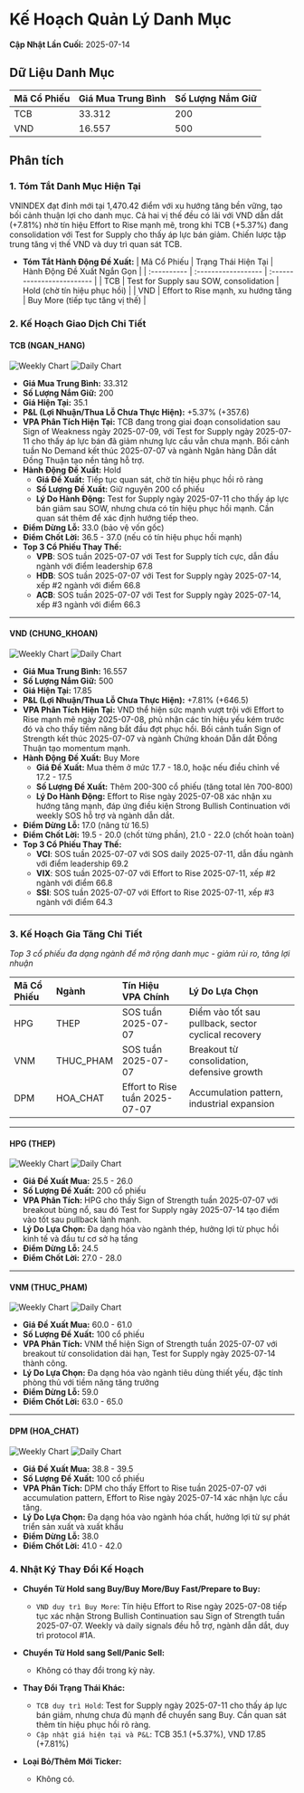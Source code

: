 # Kế Hoạch Quản Lý Danh Mục

**Cập Nhật Lần Cuối:** 2025-07-14

## Dữ Liệu Danh Mục

| Mã Cổ Phiếu | Giá Mua Trung Bình | Số Lượng Nắm Giữ |
| :---------- | :----------------- | :--------------- |
| TCB         | 33.312             | 200              |
| VND         | 16.557             | 500              |

## Phân tích

### 1. Tóm Tắt Danh Mục Hiện Tại

VNINDEX đạt đỉnh mới tại 1,470.42 điểm với xu hướng tăng bền vững, tạo bối cảnh thuận lợi cho danh mục. Cả hai vị thế đều có lãi với VND dẫn dắt (+7.81%) nhờ tín hiệu Effort to Rise mạnh mẽ, trong khi TCB (+5.37%) đang consolidation với Test for Supply cho thấy áp lực bán giảm. Chiến lược tập trung tăng vị thế VND và duy trì quan sát TCB.

* **Tóm Tắt Hành Động Đề Xuất:**
  | Mã Cổ Phiếu | Trạng Thái Hiện Tại | Hành Động Đề Xuất Ngắn Gọn |
  | :---------- | :------------------ | :------------------------- |
  | TCB         | Test for Supply sau SOW, consolidation | Hold (chờ tín hiệu phục hồi) |
  | VND         | Effort to Rise mạnh, xu hướng tăng | Buy More (tiếp tục tăng vị thế) |

### 2. Kế Hoạch Giao Dịch Chi Tiết

#### **TCB (NGAN_HANG)**
![Weekly Chart](./reports_week/TCB/TCB_candlestick_chart.png)
![Daily Chart](./reports/TCB/TCB_candlestick_chart.png)

* **Giá Mua Trung Bình:** 33.312
* **Số Lượng Nắm Giữ:** 200
* **Giá Hiện Tại:** 35.1
* **P&L (Lợi Nhuận/Thua Lỗ Chưa Thực Hiện):** +5.37% (+357.6)
* **VPA Phân Tích Hiện Tại:** TCB đang trong giai đoạn consolidation sau Sign of Weakness ngày 2025-07-09, với Test for Supply ngày 2025-07-11 cho thấy áp lực bán đã giảm nhưng lực cầu vẫn chưa mạnh. Bối cảnh tuần No Demand kết thúc 2025-07-07 và ngành Ngân hàng Dẫn dắt Đồng Thuận tạo nền tảng hỗ trợ.
* **Hành Động Đề Xuất:** Hold
  * **Giá Đề Xuất:** Tiếp tục quan sát, chờ tín hiệu phục hồi rõ ràng
  * **Số Lượng Đề Xuất:** Giữ nguyên 200 cổ phiếu
  * **Lý Do Hành Động:** Test for Supply ngày 2025-07-11 cho thấy áp lực bán giảm sau SOW, nhưng chưa có tín hiệu phục hồi mạnh. Cần quan sát thêm để xác định hướng tiếp theo.
* **Điểm Dừng Lỗ:** 33.0 (bảo vệ vốn gốc)
* **Điểm Chốt Lời:** 36.5 - 37.0 (nếu có tín hiệu phục hồi mạnh)
* **Top 3 Cổ Phiếu Thay Thế:**
  * **VPB**: SOS tuần 2025-07-07 với Test for Supply tích cực, dẫn đầu ngành với điểm leadership 67.8
  * **HDB**: SOS tuần 2025-07-07 với Test for Supply ngày 2025-07-14, xếp #2 ngành với điểm 66.8
  * **ACB**: SOS tuần 2025-07-07 với Test for Supply ngày 2025-07-14, xếp #3 ngành với điểm 66.3

-----

#### **VND (CHUNG_KHOAN)**
![Weekly Chart](./reports_week/VND/VND_candlestick_chart.png)
![Daily Chart](./reports/VND/VND_candlestick_chart.png)

* **Giá Mua Trung Bình:** 16.557
* **Số Lượng Nắm Giữ:** 500
* **Giá Hiện Tại:** 17.85
* **P&L (Lợi Nhuận/Thua Lỗ Chưa Thực Hiện):** +7.81% (+646.5)
* **VPA Phân Tích Hiện Tại:** VND thể hiện sức mạnh vượt trội với Effort to Rise mạnh mẽ ngày 2025-07-08, phủ nhận các tín hiệu yếu kém trước đó và cho thấy tiềm năng bắt đầu đợt phục hồi. Bối cảnh tuần Sign of Strength kết thúc 2025-07-07 và ngành Chứng khoán Dẫn dắt Đồng Thuận tạo momentum mạnh.
* **Hành Động Đề Xuất:** Buy More
  * **Giá Đề Xuất:** Mua thêm ở mức 17.7 - 18.0, hoặc nếu điều chỉnh về 17.2 - 17.5
  * **Số Lượng Đề Xuất:** Thêm 200-300 cổ phiếu (tăng total lên 700-800)
  * **Lý Do Hành Động:** Effort to Rise ngày 2025-07-08 xác nhận xu hướng tăng mạnh, đáp ứng điều kiện Strong Bullish Continuation với weekly SOS hỗ trợ và ngành dẫn dắt.
* **Điểm Dừng Lỗ:** 17.0 (nâng từ 16.5)
* **Điểm Chốt Lời:** 19.5 - 20.0 (chốt từng phần), 21.0 - 22.0 (chốt hoàn toàn)
* **Top 3 Cổ Phiếu Thay Thế:**
  * **VCI**: SOS tuần 2025-07-07 với SOS daily 2025-07-11, dẫn đầu ngành với điểm leadership 69.2
  * **VIX**: SOS tuần 2025-07-07 với Effort to Rise 2025-07-11, xếp #2 ngành với điểm 66.8
  * **SSI**: SOS tuần 2025-07-07 với Effort to Rise 2025-07-11, xếp #3 ngành với điểm 64.3

-----

### 3. Kế Hoạch Gia Tăng Chi Tiết

*Top 3 cổ phiếu đa dạng ngành để mở rộng danh mục - giảm rủi ro, tăng lợi nhuận*

| Mã Cổ Phiếu | Ngành | Tín Hiệu VPA Chính | Lý Do Lựa Chọn |
| :---------- | :---- | :----------------- | :-------------- |
| HPG         | THEP | SOS tuần 2025-07-07 | Điểm vào tốt sau pullback, sector cyclical recovery |
| VNM         | THUC_PHAM | SOS tuần 2025-07-07 | Breakout từ consolidation, defensive growth |
| DPM         | HOA_CHAT | Effort to Rise tuần 2025-07-07 | Accumulation pattern, industrial expansion |

-----

#### **HPG (THEP)**
![Weekly Chart](./reports_week/HPG/HPG_candlestick_chart.png)
![Daily Chart](./reports/HPG/HPG_candlestick_chart.png)

* **Giá Đề Xuất Mua:** 25.5 - 26.0
* **Số Lượng Đề Xuất:** 200 cổ phiếu
* **VPA Phân Tích:** HPG cho thấy Sign of Strength tuần 2025-07-07 với breakout bùng nổ, sau đó Test for Supply ngày 2025-07-14 tạo điểm vào tốt sau pullback lành mạnh.
* **Lý Do Lựa Chọn:** Đa dạng hóa vào ngành thép, hưởng lợi từ phục hồi kinh tế và đầu tư cơ sở hạ tầng
* **Điểm Dừng Lỗ:** 24.5
* **Điểm Chốt Lời:** 27.0 - 28.0

-----

#### **VNM (THUC_PHAM)**
![Weekly Chart](./reports_week/VNM/VNM_candlestick_chart.png)
![Daily Chart](./reports/VNM/VNM_candlestick_chart.png)

* **Giá Đề Xuất Mua:** 60.0 - 61.0
* **Số Lượng Đề Xuất:** 100 cổ phiếu
* **VPA Phân Tích:** VNM thể hiện Sign of Strength tuần 2025-07-07 với breakout từ consolidation dài hạn, Test for Supply ngày 2025-07-14 thành công.
* **Lý Do Lựa Chọn:** Đa dạng hóa vào ngành tiêu dùng thiết yếu, đặc tính phòng thủ với tiềm năng tăng trưởng
* **Điểm Dừng Lỗ:** 59.0
* **Điểm Chốt Lời:** 63.0 - 65.0

-----

#### **DPM (HOA_CHAT)**
![Weekly Chart](./reports_week/DPM/DPM_candlestick_chart.png)
![Daily Chart](./reports/DPM/DPM_candlestick_chart.png)

* **Giá Đề Xuất Mua:** 38.8 - 39.5
* **Số Lượng Đề Xuất:** 100 cổ phiếu
* **VPA Phân Tích:** DPM cho thấy Effort to Rise tuần 2025-07-07 với accumulation pattern, Effort to Rise ngày 2025-07-14 xác nhận lực cầu tăng.
* **Lý Do Lựa Chọn:** Đa dạng hóa vào ngành hóa chất, hưởng lợi từ sự phát triển sản xuất và xuất khẩu
* **Điểm Dừng Lỗ:** 38.0
* **Điểm Chốt Lời:** 41.0 - 42.0

### 4. Nhật Ký Thay Đổi Kế Hoạch

* **Chuyển Từ Hold sang Buy/Buy More/Buy Fast/Prepare to Buy:**
  * `VND duy trì Buy More`: Tín hiệu Effort to Rise ngày 2025-07-08 tiếp tục xác nhận Strong Bullish Continuation sau Sign of Strength tuần 2025-07-07. Weekly và daily signals đều hỗ trợ, ngành dẫn dắt, duy trì protocol #1A.

* **Chuyển Từ Hold sang Sell/Panic Sell:**
  * Không có thay đổi trong kỳ này.

* **Thay Đổi Trạng Thái Khác:**
  * `TCB duy trì Hold`: Test for Supply ngày 2025-07-11 cho thấy áp lực bán giảm, nhưng chưa đủ mạnh để chuyển sang Buy. Cần quan sát thêm tín hiệu phục hồi rõ ràng.
  * `Cập nhật giá hiện tại và P&L`: TCB 35.1 (+5.37%), VND 17.85 (+7.81%)

* **Loại Bỏ/Thêm Mới Ticker:**
  * Không có.
